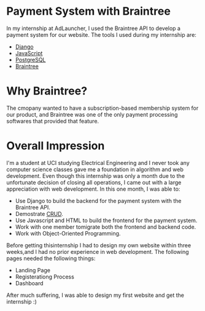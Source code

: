 # Payment System with Braintree
In my internship at AdLauncher, I used the Braintree API to develop a payment system for our website.  The tools I used during my internship are:
* [Django](https://www.djangoproject.com/)
* [JavaScript](https://www.javascript.com/)
* [PostgreSQL](https://www.postgresql.org/)
* [Braintree](https://www.braintreepayments.com/)

# Why Braintree?
The cmopany wanted to have a subscription-based membership system for our product, and Braintree was one of the only payment processing softwares that provided that feature.

# Overall Impression
I'm a student at UCI studying Electrical Engineering and I never took any computer science classes gave me a foundation in algorithm and web development. Even though this internship was only a month due to the unfortunate decision of closing all operations, I came out with a large appreciation with web development.  In this one month, I was able to:
* Use Django to build the backend for the payment system with the Braintree API.
* Demostrate [CRUD](https://en.wikipedia.org/wiki/Create,_read,_update_and_delete).
* Use Javascript and HTML to build the frontend for the payment system.
* Work with one member tomigrate both the frontend and backend code.
* Work with Object-Oriented Programming.

Before getting thisinternship I had to design my own website within three weeks,and I had no prior experience in web development. The following pages needed the following things:
* Landing Page
* Registerationg Process
* Dashboard

After much suffering, I was able to design my first website and get the internship :) 

